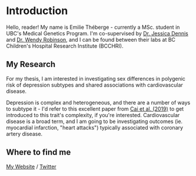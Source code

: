 # Introduction #

Hello, reader! My name is Emilie Théberge - currently a MSc. student in UBC's Medical Genetics Program.
I'm co-supervised by [Dr. Jessica Dennis](https://twitter.com/JessicaKDennis) and [Dr. Wendy Robinson](https://twitter.com/wprobins27), and I can be found between their labs at BC Children's Hospital Research Institute (BCCHRI). 

## My Research #

For my thesis, I am interested in investigating sex differences in polygenic risk of depression subtypes and shared associations with cardiovascular disease. 

Depression is complex and heterogeneous, and there are a number of ways to subtype it - I'd refer to this excellent paper from [Cai et al. (2019)](https://academic.oup.com/hmg/article/29/R1/R10/5860824) to get introduced to this trait's complexity, if you're interested. Cardiovascular disease is a broad term, and I am going to be investigating outcomes (ie. myocardial infarction, "heart attacks") typically associated with coronary artery disease. 

## Where to find me ##

[My Website](https://emilietheberge.wordpress.com/) / [Twitter](https://twitter.com/emiliettheberge)
